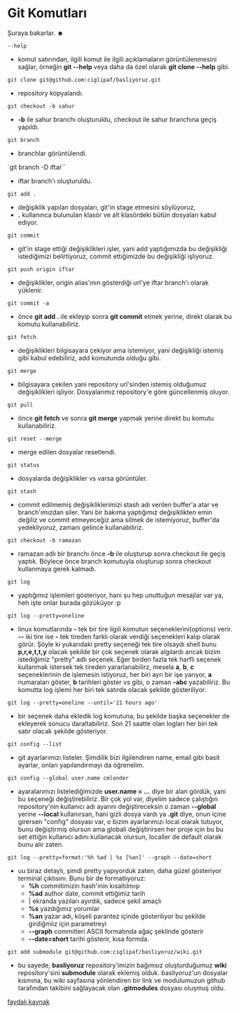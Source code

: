 # Git Komutları

Şuraya bakarlar. ☻

`--help`
- komut satırından, ilgili komut ile ilgili açıklamaların görüntülenmesini sağlar, örneğin **git --help** veya daha da özel olarak **git clone --help** gibi.

`git clone git@github.com:ciglipaf/basliyoruz.git`
- repository kopyalandı.

`git checkout -b sahur`
- **-b** ile sahur branchı oluşturuldu, checkout ile sahur branchına geçiş yapıldı.

`git branch`
- branchlar görüntülendi.

`git branch -D iftar``
- iftar branch'ı oluşturuldu.

`git add . `
- değişiklik yapılan dosyaları, git'in stage etmesini söylüyoruz,
- **.** kullanınca bulunulan klasör ve alt klasördeki bütün dosyaları kabul ediyor.

`git commit`
- git'in stage ettiği değişiklikleri işler, yani add yaptığımızda bu değişikliği istediğimizi belirtiyoruz, commit ettiğimizde bu değişikliği işliyoruz.

`git push origin iftar`
- değişiklikler, origin alias'ının gösterdiği url'ye iftar branch'ı olarak yüklenir.

`git commit -a`
- önce **git add .** ile ekleyip sonra **git commit** etmek yerine, direkt olarak bu komutu kullanabiliriz.

`git fetch`
- değişiklikleri bilgisayara çekiyor ama istemiyor, yani değişikliği istemiş gibi kabul edebiliriz, add komutunda olduğu gibi.

`git merge`
- bilgisayara çekilen yani repository url'sinden istemiş olduğumuz değişiklikleri işliyor. Dosyalarımız repository'e göre güncellenmiş oluyor.

`git pull`
- önce **git fetch** ve sonra **git merge** yapmak yerine direkt bu komutu kullanabiliriz.

`git reset --merge`
- merge edilen dosyalar resetlendi.

`git status`
- dosyalarda değişiklikler vs varsa görüntüler.

`git stash`
- commit edilmemiş değişikliklerimizi stash adı verilen buffer'a atar ve branch'ımızdan siler. Yani bir bakıma yaptığımız değişiklikten emin değiliz ve commit etmeyeceğiz ama silmek de istemiyoruz, buffer'da yedekliyoruz, zamanı gelince kullanabiliriz.

`git checkout -b ramazan `
- ramazan adlı bir branchı önce **-b** ile oluşturup sonra checkout ile geçiş yaptık. Böylece önce branch komutuyla oluşturup sonra checkout kullanmaya gerek kalmadı.

`git log`
- yaptığımız işlemleri gösteriyor, hani şu hep unuttuğun mesajlar var ya, heh işte onlar burada gözüküyor :p

`git log --pretty=oneline`
- linux komutlarında **-** tek bir tire ilgili komutun seçeneklerini(options) verir. **--** iki tire ise **-** tek tireden farklı olarak verdiği seçenekleri kalıp olarak görür. Şöyle ki yukarıdaki pretty seçeneği tek tire olsaydı shell bunu **p,r,e,t,t,y** olacak şekilde bir çok seçenek olarak algılardı ancak bizim istediğimiz "pretty" adlı seçenek. Eğer birden fazla tek harfli seçenek kullanmak istersek tek tireden yararlanabilirz, mesela **a**, **b**, **c** seçeneklerinin de işlemesin istiyoruz, her biri ayrı bir işe yarıyor, **a** numaraları göster, **b** tarihleri göster vs gibi, o zaman **-abc** yazabiliriz. Bu komutta log işlemi her biri tek satırda olacak şekilde gösteriliyor.

`git log --pretty=oneline --until='21 hours ago'`
- bir seçenek daha ekledik log komutuna, bu şekilde başka seçenekler de ekleyerek sonucu daraltabiliriz. Son 21 saatte olan logları her biri tek satır olacak şekilde gösteriyor.

`git config --list`
- git ayarlarımızı listeler.  Şimdilik bizi ilgilendiren name, email gibi basit ayarlar, onları yapılandırmayı da öğrenelim.

`git config --global user.name cmlonder`
- ayaralarımızı listelediğimizde **user.name = ...** diye bir alan gördük, yani bu seçeneği değiştirebiliriz. Bir çok yol var, diyelim sadece çalıştığın repository'nin kullanıcı adı ayarını değiştireceksin o zaman **--global** yerine **--local** kullanırsan, hani gizli dosya vardı ya **.git** diye, onun içine girersen "config" dosyası var, o bizim ayarlarımızı local olarak tutuyor, bunu değiştirmiş olursun ama globali değiştirirsen her proje için bu bu set ettiğin kullanıcı adını kullanacak olursun, localler de default olarak bunu alır zaten.

`git log --pretty=format:'%h %ad | %s [%an]' --graph --date=short`
- uu biraz detaylı, şimdi pretty yapıyorduk zaten, daha güzel gösteriyor terminal çıktısını. Bunu bir de formatlıyoruz:
    - **%h** commitimizin hash'inin kısaltılmışı
    - **%ad** author date, commit ettiğimiz tarih
    - | ekranda yazıları ayırdık, sadece şekil amaçlı
    - **%s** yazdığımız yorumlar
    - **%an** yazar adı, köşeli parantez içinde gösteriliyor bu şekilde girdiğmiiz için parametreyi
    - **--graph** commitleri ASCII formatında ağaç şeklinde gösterir
    - **--date=short** tarihi gösterir, kısa formda.

`git add submodule git@github.com:ciglipaf/basliyoruz/wiki.git`
- bu sayede, **basliyoruz** repository'imizin bağımsız oluşturduğumuz **wiki** repository'sini **submodule** olarak eklemiş olduk. basliyoruz'un dosyalar kısmına, bu wiki sayfasına yönlendiren bir link ve modulumuzun github tarafından takibini sağlayacak olan **.gitmodules** dosyası oluşmuş oldu.


[faydalı kaynak](https://services.github.com/kit/downloads/github-git-cheat-sheet.pdf)
